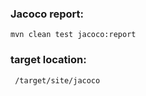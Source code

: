 ### Jacoco report:


```
mvn clean test jacoco:report
```


### target location:
```
 /target/site/jacoco
```

